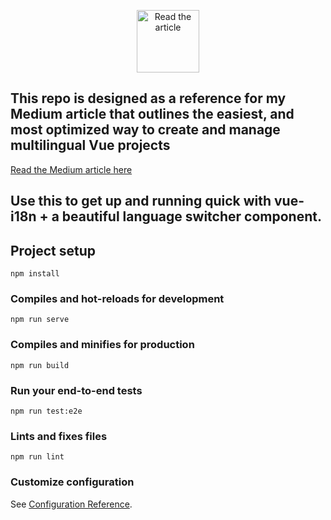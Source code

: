 
<p align="center"><a href="https://medium.com/@titusdecali/vue-i18n-ultimate-guide" target="_blank" rel="noopener noreferrer"><img width="100" src="https://titusdecali.github.com/i18n-ultimate-guide/src/assets/cover.jpg" alt="Read the article"></a></p>

## This repo is designed as a reference for my Medium article that outlines the easiest, and most optimized way to create and manage multilingual Vue projects

[Read the Medium article here](https://medium.com/@titusdecali/vue-i18n-ultimate-guide)



## Use this to get up and running quick with vue-i18n + a beautiful language switcher component.

## Project setup

```
npm install
```

### Compiles and hot-reloads for development

```
npm run serve
```

### Compiles and minifies for production

```
npm run build
```

### Run your end-to-end tests

```
npm run test:e2e
```

### Lints and fixes files

```
npm run lint
```

### Customize configuration

See [Configuration Reference](https://cli.vuejs.org/config/).
